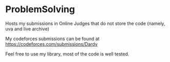 # ProblemSolving

Hosts my submissions in Online Judges that do not store the code (namely, uva and live archive)

My codeforces submissions can be found at https://codeforces.com/submissions/Dardy

Feel free to use my library, most of the code is well tested.
